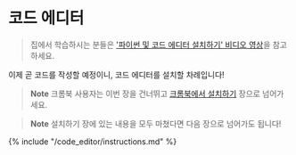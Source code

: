 # 코드 에디터

> 집에서 학습하시는 분들은 ['파이썬 및 코드 에디터 설치하기' 비디오 영상](https://www.youtube.com/watch?v=pVTaqzKZCdA&amp;t=4m43s)을 참고하세요.

이제 곧 코드를 작성할 예정이니, 코드 에디터를 설치할 차례입니다!

> **Note** 크롬북 사용자는 이번 장을 건너뛰고 [크롬북에서 설치하기](../chromebook_setup/README.md) 장으로 넘어가세요.

> **Note** 설치하기 장에 있는 내용을 모두 마쳤다면 다음 장으로 넘어가도 됩니다!

{% include "/code_editor/instructions.md" %}
